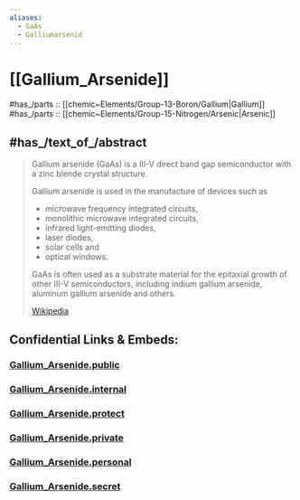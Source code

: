 ```yaml
---
aliases:
  - GaAs
  - Galliumarsenid
---
```


# [[Gallium_Arsenide]] 

#has_/parts :: [[chemic~Elements/Group-13-Boron/Gallium|Gallium]] 
#has_/parts :: [[chemic~Elements/Group-15-Nitrogen/Arsenic|Arsenic]] 

## #has_/text_of_/abstract 


> Gallium arsenide (GaAs) is a III-V direct band gap semiconductor 
> with a zinc blende crystal structure.
>
> Gallium arsenide is used in the manufacture of devices such as 
> - microwave frequency integrated circuits, 
> - monolithic microwave integrated circuits, 
> - infrared light-emitting diodes, 
> - laser diodes, 
> - solar cells and 
> - optical windows.
>
> GaAs is often used as a substrate material for the epitaxial growth of other III-V semiconductors, 
> including indium gallium arsenide, aluminum gallium arsenide and others.
>
> [Wikipedia](https://en.wikipedia.org/wiki/Gallium%20arsenide)


## Confidential Links & Embeds: 

### [Gallium_Arsenide.public](/_public\chemic/Gallium_Arsenide.public.md) 

### [Gallium_Arsenide.internal](/_internal\chemic/Gallium_Arsenide.internal.md) 

### [Gallium_Arsenide.protect](/_protect\chemic/Gallium_Arsenide.protect.md) 

### [Gallium_Arsenide.private](/_private\chemic/Gallium_Arsenide.private.md) 

### [Gallium_Arsenide.personal](/_personal\chemic/Gallium_Arsenide.personal.md) 

### [Gallium_Arsenide.secret](/_secret\chemic/Gallium_Arsenide.secret.md)

